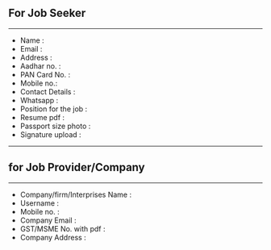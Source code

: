 ##  For Job Seeker
---
* Name :
* Email : 
* Address :
* Aadhar no. :
* PAN Card No. :
* Mobile no.: 
* Contact Details :
* Whatsapp :
* Position for the job :
* Resume pdf :
* Passport size photo :
* Signature upload :

---
## for Job Provider/Company
---
- Company/firm/Interprises Name :
- Username :
- Mobile no. :
- Company Email :
- GST/MSME No. with pdf :
- Company Address :
